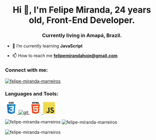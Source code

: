 <h1 align="center">Hi 👋, I'm Felipe Miranda, 24 years old, Front-End Developer.</h1>
<h3 align="center">Currently living in Amapá, Brazil.</h3>

- 🌱 I’m currently learning **JavaScript**

- 📫 How to reach me **felipemirandahoje@gmail.com**

<h3 align="left">Connect with me:</h3>
<p align="left">
<a href="https://linkedin.com/in/felipe-miranda-marreiros" target="blank"><img align="center" src="https://raw.githubusercontent.com/rahuldkjain/github-profile-readme-generator/master/src/images/icons/Social/linked-in-alt.svg" alt="felipe-miranda-marreiros" height="30" width="40" /></a>
</p>

<h3 align="left">Languages and Tools:</h3>
<p align="left"> <a href="https://www.w3schools.com/css/" target="_blank" rel="noreferrer"> <img src="https://raw.githubusercontent.com/devicons/devicon/master/icons/css3/css3-original-wordmark.svg" alt="css3" width="40" height="40"/> </a> <a href="https://git-scm.com/" target="_blank" rel="noreferrer"> <img src="https://www.vectorlogo.zone/logos/git-scm/git-scm-icon.svg" alt="git" width="40" height="40"/> </a> <a href="https://www.w3.org/html/" target="_blank" rel="noreferrer"> <img src="https://raw.githubusercontent.com/devicons/devicon/master/icons/html5/html5-original-wordmark.svg" alt="html5" width="40" height="40"/> </a> <a href="https://developer.mozilla.org/en-US/docs/Web/JavaScript" target="_blank" rel="noreferrer"> <img src="https://raw.githubusercontent.com/devicons/devicon/master/icons/javascript/javascript-original.svg" alt="javascript" width="40" height="40"/> </a> </p>

<p><img align="left" src="https://github-readme-stats.vercel.app/api/top-langs?username=felipe-miranda-marreiros&show_icons=true&theme=dark&locale=en&layout=compact" alt="felipe-miranda-marreiros" /></p>

<p>&nbsp;<img align="center" src="https://github-readme-stats.vercel.app/api?username=felipe-miranda-marreiros&show_icons=true&locale=en" alt="felipe-miranda-marreiros" /></p>

<p><img align="center" src="https://github-readme-streak-stats.herokuapp.com/?user=felipe-miranda-marreiros&" alt="felipe-miranda-marreiros" /></p>

